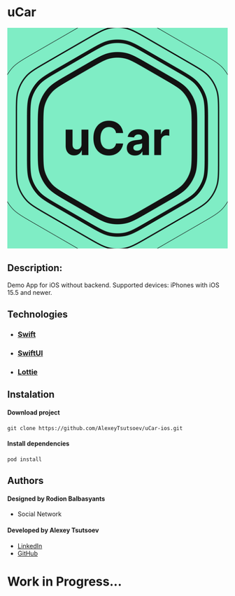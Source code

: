 # uCar

![screenshot of sample](https://raw.githubusercontent.com/AlexeyTsutsoev/uCar-ios/main/uCar/Resources/Assets.xcassets/AppIcon.appiconset/512.png)

## Description:
Demo App for iOS without backend.
Supported devices: iPhones with iOS 15.5 and newer.

## Technologies

* ### [Swift](https://developer.apple.com/swift/)
* ### [SwiftUI](https://developer.apple.com/xcode/swiftui/)
* ### [Lottie](https://github.com/airbnb/lottie-ios)

## Instalation

#### Download project

```shell
git clone https://github.com/AlexeyTsutsoev/uCar-ios.git
```

#### Install dependencies

```shell
pod install
```

## Authors

#### Designed by Rodion Balbasyants
* Social Network

#### Developed by Alexey Tsutsoev
* [LinkedIn](https://www.linkedin.com/in/alexey-tsutsoev-7a2996233/)
* [GitHub](https://github.com/AlexeyTsutsoev)

# Work in Progress...
